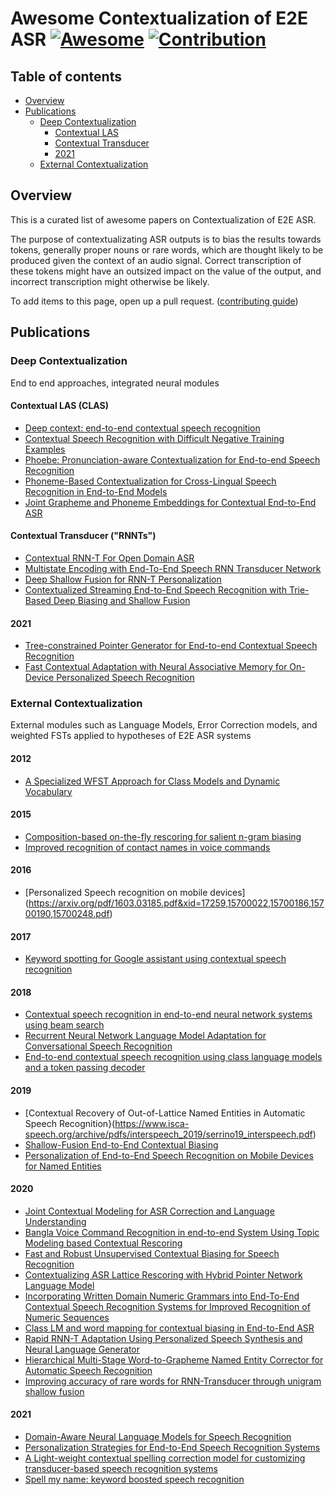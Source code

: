 # Awesome Contextualization of E2E ASR [![Awesome](https://cdn.rawgit.com/sindresorhus/awesome/d7305f38d29fed78fa85652e3a63e154dd8e8829/media/badge.svg)](https://github.com/sindresorhus/awesome) [![Contribution](https://img.shields.io/badge/contributions-welcome-brightgreen.svg?style=flat)](https://github.com/stevenhillis/awesome-asr-contextualization/blob/main/CONTRIBUTING.md)

## Table of contents

* [Overview](#Overview)
* [Publications](#Publications)
  * [Deep Contextualization](#Deep-Contextualization)
    * [Contextual LAS](#Contextual-LAS-(CLAS))
    * [Contextual Transducer](#Contextual-Transducer-("RNNTs"))
    * [2021](#2021)
  * [External Contextualization](#External-Contextualization)

## Overview

This is a curated list of awesome papers on Contextualization of E2E ASR. <!--, paired with a short description of the primary contribution. -->

The purpose of contextualizating ASR outputs is to bias the results towards tokens, generally proper nouns or rare words, which are thought likely to be produced given the context of an audio signal. Correct transcription of these tokens might have an outsized impact on the value of the output, and incorrect transcription might otherwise be likely.

To add items to this page, open up a pull request. ([contributing guide](CONTRIBUTING.md))

## Publications

### Deep Contextualization
End to end approaches, integrated neural modules

#### Contextual LAS (CLAS)

* [Deep context: end-to-end contextual speech recognition](https://arxiv.org/pdf/1808.02480.pdf)
* [Contextual Speech Recognition with Difficult Negative Training Examples](https://arxiv.org/pdf/1810.12170.pdf)
* [Phoebe: Pronunciation-aware Contextualization for End-to-end Speech Recognition](https://www.bruguier.com/pub/phoebe.pdf)
* [Phoneme-Based Contextualization for Cross-Lingual Speech Recognition in End-to-End Models](https://arxiv.org/pdf/1906.09292.pdf)
* [Joint Grapheme and Phoneme Embeddings for Contextual End-to-End ASR](https://x-lance.sjtu.edu.cn/papers/2019/zhc00-chen-is2019.pdf)

#### Contextual Transducer ("RNNTs")

* [Contextual RNN-T For Open Domain ASR](https://arxiv.org/pdf/2006.03411.pdf)
* [Multistate Encoding with End-To-End Speech RNN Transducer Network](https://ieeexplore.ieee.org/document/9054287)
* [Deep Shallow Fusion for RNN-T Personalization](https://arxiv.org/pdf/2011.07754.pdf)
* [Contextualized Streaming End-to-End Speech Recognition with Trie-Based Deep Biasing and Shallow Fusion](https://arxiv.org/pdf/2104.02194.pdf)

#### 2021

* [Tree-constrained Pointer Generator for End-to-end Contextual Speech Recognition](https://arxiv.org/abs/2109.00627)
* [Fast Contextual Adaptation with Neural Associative Memory for On-Device Personalized Speech Recognition](https://arxiv.org/pdf/2110.02220.pdf)

### External Contextualization
External modules such as Language Models, Error Correction models, and weighted FSTs applied to hypotheses of E2E ASR systems

#### 2012

* [A Specialized WFST Approach for Class Models and Dynamic Vocabulary](https://www.isca-speech.org/archive_v0/archive_papers/interspeech_2012/i12_1075.pdf)

#### 2015

* [Composition-based on-the-fly rescoring for salient n-gram biasing](https://storage.googleapis.com/pub-tools-public-publication-data/pdf/43816.pdf)
* [Improved recognition of contact names in voice commands](https://ieeexplore.ieee.org/document/7178957)

#### 2016

* [Personalized Speech recognition on mobile devices] (https://arxiv.org/pdf/1603.03185.pdf&xid=17259,15700022,15700186,15700190,15700248.pdf)

#### 2017

* [Keyword spotting for Google assistant using contextual speech recognition](https://storage.googleapis.com/pub-tools-public-publication-data/pdf/be2559f953dce47e69f4d06692df1184719c4d4b.pdf)

#### 2018

* [Contextual speech recognition in end-to-end neural network systems using beam search](https://www.isca-speech.org/archive_v0/Interspeech_2018/pdfs/2416.pdf)
* [Recurrent Neural Network Language Model Adaptation for Conversational Speech Recognition](https://www.danielpovey.com/files/2018_interspeech_lm_adapt.pdf)
* [End-to-end contextual speech recognition using class language models and a token passing decoder](https://arxiv.org/pdf/1812.02142.pdf)

#### 2019

* [Contextual Recovery of Out-of-Lattice Named Entities in Automatic Speech Recognition}(https://www.isca-speech.org/archive/pdfs/interspeech_2019/serrino19_interspeech.pdf)
* [Shallow-Fusion End-to-End Contextual Biasing](https://www.isca-speech.org/archive_v0/Interspeech_2019/pdfs/1209.pdf)
* [Personalization of End-to-End Speech Recognition on Mobile Devices for Named Entities](https://arxiv.org/pdf/1912.09251.pdf)


#### 2020

* [Joint Contextual Modeling for ASR Correction and Language Understanding](https://arxiv.org/pdf/2002.00750.pdf)
* [Bangla Voice Command Recognition in end-to-end System Using Topic Modeling based Contextual Rescoring](https://ieeexplore.ieee.org/document/9053970)
* [Fast and Robust Unsupervised Contextual Biasing for Speech Recognition](https://arxiv.org/pdf/2005.01677.pdf)
* [Contextualizing ASR Lattice Rescoring with Hybrid Pointer Network Language Model](https://arxiv.org/pdf/2005.07394.pdf)
* [Incorporating Written Domain Numeric Grammars into End-To-End Contextual Speech Recognition Systems for Improved Recognition of Numeric Sequences](https://ieeexplore.ieee.org/document/9054259)
* [Class LM and word mapping for contextual biasing in End-to-End ASR](https://arxiv.org/pdf/2007.05609.pdf)
* [Rapid RNN-T Adaptation Using Personalized Speech Synthesis and Neural Language Generator](https://www.microsoft.com/en-us/research/uploads/prod/2020/08/interspeech2020_RNNT_adapt_final-5f401f4f7a8e3.pdf)
* [Hierarchical Multi-Stage Word-to-Grapheme Named Entity Corrector for Automatic Speech Recognition](https://www.isca-speech.org/archive_v0/Interspeech_2020/pdfs/3174.pdf)
* [Improving accuracy of rare words for RNN-Transducer through unigram shallow fusion](https://arxiv.org/pdf/2012.00133.pdf)

#### 2021

* [Domain-Aware Neural Language Models for Speech Recognition](https://arxiv.org/pdf/2101.03229.pdf)
* [Personalization Strategies for End-to-End Speech Recognition Systems](https://arxiv.org/pdf/2102.07739.pdf)
* [A Light-weight contextual spelling correction model for customizing transducer-based speech recognition systems](https://arxiv.org/pdf/2108.07493.pdf)
* [Spell my name: keyword boosted speech recognition](https://arxiv.org/pdf/2110.02791.pdf)
